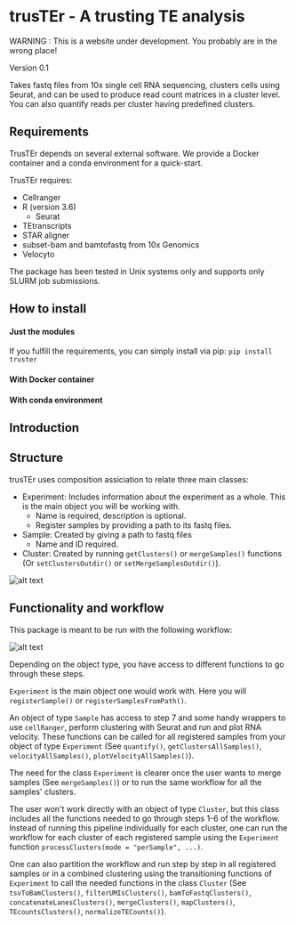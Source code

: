 # trusTEr - A trusting TE analysis
WARNING : This is a website under development. You probably are in the wrong place!

Version 0.1

Takes fastq files from 10x single cell RNA sequencing, clusters cells using Seurat, and can be used to produce 
read count matrices in a cluster level. You can also quantify reads per cluster having predefined clusters.


## Requirements
TrusTEr depends on several external software. We provide a Docker container and a conda environment for a quick-start. 

TrusTEr requires:

* Cellranger
* R (version 3.6)
    * Seurat
* TEtranscripts
* STAR aligner
* subset-bam and bamtofastq from 10x Genomics
* Velocyto

The package has been tested in Unix systems only and supports only SLURM job submissions.


## How to install 
#### Just the modules
If you fulfill the requirements, you can simply install via pip:
`pip install truster`

#### With Docker container

#### With conda environment


## Introduction



## Structure

trusTEr uses composition assiciation to relate three main classes: 

* Experiment: Includes information about the experiment as a whole. This is the main object you will be working with.
    * Name is required, description is optional. 
    * Register samples by providing a path to its fastq files.
* Sample: Created by giving a path to fastq files
    * Name and ID required. 
* Cluster: Created by running `getClusters()` or `mergeSamples()` functions (Or `setClustersOutdir()` or `setMergeSamplesOutdir()`).

![alt text](https://github.com/ra7555ga-s/truster/blob/main/img/compositionAssociation.png?raw=True)

## Functionality and workflow

This package is meant to be run with the following workflow:

![alt text](https://github.com/ra7555ga-s/truster/blob/main/img/workflow.png?raw=True)

Depending on the object type, you have access to different functions to go through these steps. 

`Experiment` is the main object one would work with. Here you will `registerSample()` or `registerSamplesFromPath()`. 

An object of type `Sample` has access to step 7 and some handy wrappers to use `cellRanger`, perform clustering with Seurat and run and plot RNA velocity. These functions can be called for all registered samples from your object of type `Experiment` (See `quantify()`, `getClustersAllSamples()`, `velocityAllSamples()`, `plotVelocityAllSamples()`).

The need for the class `Experiment` is clearer once the user wants to merge samples (See `mergeSamples()`) or to run the same workflow for all the samples' clusters.

The user won't work directly with an object of type `Cluster`, but this class includes all the functions needed to go through steps 1-6 of the workflow. Instead of running this pipeline individually for each cluster, one can run the workflow for each cluster of each registered sample using the `Experiment` function `processClusters(mode = "perSample", ...)`.

One can also partition the workflow and run step by step in all registered samples or in a combined clustering using the transitioning functions of `Experiment` to call the needed functions in the class `Cluster` (See `tsvToBamClusters()`, `filterUMIsClusters()`, `bamToFastqClusters()`, `concatenateLanesClusters()`, `mergeClusters()`, `mapClusters()`, `TEcountsClusters()`, `normalizeTECounts()`).


